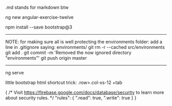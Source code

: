 .md stands for markdown btw

ng new angular-exercise-twelve

npm install --save bootstrap@3

____________________________________________________________________
NOTE:
for making sure all is well protecting the environments folder:
add a line in .gitignore saying: environments/
git rm -r --cached src/environments
git add .
git commit -m 'Removed the now ignored directory "environments"'
git push origin master
_____________________________________________________________________

ng serve

little bootstrap html shortcut trick:     .row>.col-xs-12     +tab

{
  /* Visit https://firebase.google.com/docs/database/security to learn more about security rules. */
  "rules": {
    ".read": true,
    ".write": true
  }
}